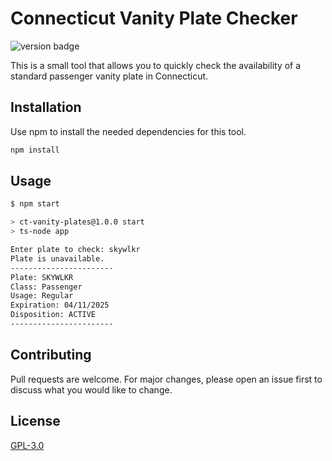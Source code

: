 # Connecticut Vanity Plate Checker

![version badge](https://img.shields.io/badge/version-1.0.0-blue)

This is a small tool that allows you to quickly check the availability of a standard passenger vanity plate in Connecticut.

## Installation

Use npm to install the needed dependencies for this tool.

```bash
npm install
```

## Usage

```bash
$ npm start

> ct-vanity-plates@1.0.0 start
> ts-node app

Enter plate to check: skywlkr
Plate is unavailable.
-----------------------
Plate: SKYWLKR
Class: Passenger
Usage: Regular
Expiration: 04/11/2025
Disposition: ACTIVE
-----------------------
```

## Contributing
Pull requests are welcome. For major changes, please open an issue first to discuss what you would like to change.

## License
[GPL-3.0](https://choosealicense.com/licenses/gpl-3.0/)